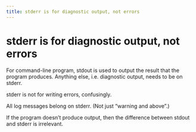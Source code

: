 ```yaml
---
title: stderr is for diagnostic output, not errors
---
```


# stderr is for diagnostic output, not errors

For command-line program, stdout is used to output the result that the program produces. Anything else, i.e. diagnostic output, needs to be on stderr.

stderr is not for writing errors, confusingly.

All log messages belong on stderr. (Not just “warning and above”.)

If the program doesn’t produce output, then the difference between stdout and stderr is irrelevant.